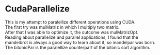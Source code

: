 # CudaParallelize
This is my attempt to paralellize different operations using CUDA.<br/>
The first try was mulMatriz in which I multiply two matrix.<br/>
After that I was able to optimize it, the outcome was mulMatrizOpt.<br/>
Reading about parallelize and parallel applications, I found that the mandelbrot is always a good way to learn about it, so mandelpar was born.<br/>
The bitonicPar is the paralellize counterpart of the bitonic sort algorithm.<br/>
